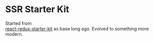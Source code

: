 # SSR Starter Kit
 Started from   
[react-redux-starter-kit](https://github.com/davezuko/react-redux-starter-kit) as base long ago. Evolved to something more modern.  

